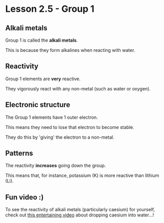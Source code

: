 # Lesson 2.5 - Group 1

## Alkali metals

Group 1 is called the **alkali metals**.

This is because they form alkalines when reacting with water.

## Reactivity

Group 1 elements are **very** reactive.

They vigorously react with any non-metal (such as water or oxygen).

## Electronic structure

The Group 1 elements have 1 outer electron.

This means they need to lose that electron to become stable.

They do this by 'giving' the electron to a non-metal.

## Patterns

The reactivity **increases** going down the group.

This means that, for instance, potassium (K) is more reactive than lithium (Li).

## Fun video :\)

To see the reactivity of alkali metals (particularly caesium) for yourself, check out [this entertaining video](https://www.youtube.com/watch?v=5Vd5pqjbWJU) about dropping caesium into water...!

